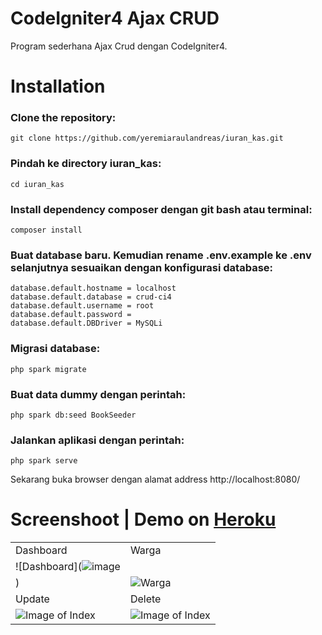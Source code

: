 # CodeIgniter4 Ajax CRUD

Program sederhana Ajax Crud dengan CodeIgniter4. 

# Installation
### Clone the repository:
```
git clone https://github.com/yeremiaraulandreas/iuran_kas.git
```

### Pindah ke directory iuran_kas:
```
cd iuran_kas
```

### Install dependency composer dengan git bash atau terminal:
```
composer install
```

### Buat database baru. Kemudian rename .env.example ke .env selanjutnya sesuaikan dengan konfigurasi database:
```
database.default.hostname = localhost
database.default.database = crud-ci4
database.default.username = root
database.default.password = 
database.default.DBDriver = MySQLi
```

### Migrasi database:
```
php spark migrate
```

### Buat data dummy dengan perintah:
```
php spark db:seed BookSeeder
```

### Jalankan aplikasi dengan perintah:
```
php spark serve
``` 

Sekarang buka browser dengan alamat address http://localhost:8080/

# Screenshoot | Demo on [Heroku](https://crud-codeigniter4.herokuapp.com)
|   |   |
| ------------- | ------------- |
| Dashboard  |  Warga |
| ![Dashboard](![image](https://user-images.githubusercontent.com/81977332/126323975-6c9ea99b-b061-408d-bbfc-e3eec3874d09.png)
)| ![Warga](![image](https://user-images.githubusercontent.com/81977332/126324070-381ecd38-36fe-4bc8-b25d-692ad6798d3f.png))|
| Update  |  Delete |
| ![Image of Index](![image](https://user-images.githubusercontent.com/81977332/126324153-2592c5fc-047d-4659-a233-0f4d23fb6aa7.png))| ![Image of Index](![image](https://user-images.githubusercontent.com/81977332/126324275-88ecbef6-d2b3-43f3-9298-2872a2f88ff6.png)) |
